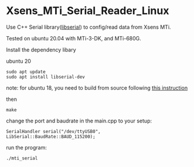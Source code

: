 # Xsens_MTi_Serial_Reader_Linux
Use C++ Serial library([libserial](https://github.com/crayzeewulf/libserial)) to config/read data from Xsens MTi.

Tested on ubuntu 20.04 with MTi-3-DK, and MTi-680G.

Install the dependency libary

ubuntu 20
```
sudo apt update
sudo apt install libserial-dev
```
note: for ubuntu 18, you need to build from source following [this instruction](https://github.com/crayzeewulf/libserial#developers)

then
```
make
```

change the port and baudrate in the main.cpp to your setup:
```
SerialHandler serial("/dev/ttyUSB0", LibSerial::BaudRate::BAUD_115200);
```

run the program:
```
./mti_serial
```
